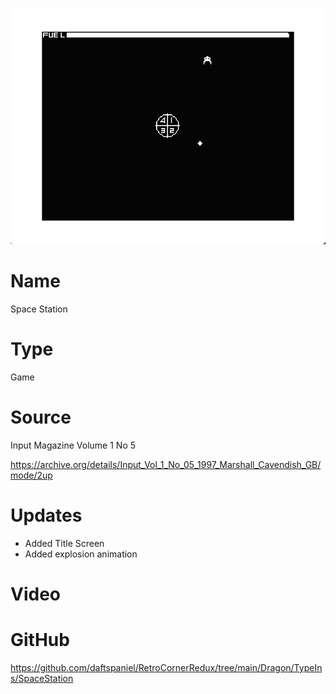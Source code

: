 ![Space Station](screenshot.png)

# Name
Space Station

# Type
Game

# Source
Input Magazine Volume 1 No 5

https://archive.org/details/Input_Vol_1_No_05_1997_Marshall_Cavendish_GB/mode/2up

# Updates
+ Added Title Screen
+ Added explosion animation

# Video


# GitHub
https://github.com/daftspaniel/RetroCornerRedux/tree/main/Dragon/TypeIns/SpaceStation